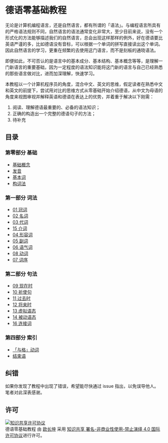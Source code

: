 # 德语零基础教程

无论是计算机编程语言，还是自然语言，都有所谓的「语法」。与编程语言所具有的严格语法规则不同，自然语言的语法通常变化非常大，至少目前来说，没有一个形式化的方法能够描述我们的自然语言，总会出现这样那样的例外，好在德语要比英语严谨的多，比如德语没有音标，可以根据一个单词的拼写直接读出这个单词。因此自然语言的学习，更重在频繁的去使用这门语言，而不是刻板的通晓语法。

即便如此，不可否认的是语言中的基本成分、基本结构、基本概念等等，是理解一门新语言的重要基础，因为一定程度的语法知识能将这门新的语言与自己已经熟悉的那些语言做对比，进而加深理解，快速学习。

本教程以一个计算机程序员的角度，混合中文、英文的思维，假定读者在熟悉中文和英文的前提下，尝试用对比的思维方式从零基础开始介绍德语，从中文为母语的角度来视图审视并解释英语和德语在表达上的优势，并着重于解决以下刚需：

1. 阅读、理解德语最重要的、必备的语法知识；
2. 正确的构造出一个完整的德语句子的方法；
3. 待补充

## 目录

### 第零部分 基础

- [基础概念](basis.md)
- [发音](pronounciation.md)
- [基本词](base.md)
- [构词法](formation.md)

### 第一部分 词法

- [01 冠词](grammar/articles.md)
- [02 名词](grammar/nouns.md)
- [03 代词](grammar/pronouns.md)
- [15 介词](grammar/prepositions.md)
- [04 形容词](grammar/adjectives.md)
- [05 副词](grammar/advers.md)
- [06 语气词](grammar/modal.md)
- [08 动词](grammar/verbs.md)
- [07 词序](grammar/order.md)

### 第二部分 句法

- [09 现在时](grammar/present.md)
- [10 祈使句](grammar/imperative.md)
- [11 过去时](grammar/past.md)
- [12 将来时](grammar/future.md)
- [13 虚拟语态](grammar/subjunctive.md)
- [14 被动语态](grammar/passive.md)
- [16 连接词](grammar/linkers.md)


### 第四部分 索引

- [「与格」动词](wordlist/dative-verbs.md)
- [结束语](end.md)


## 纠错

如果你发现了教程中出现了错误，希望能尽快通过 issue 指出，以免误导他人。笔者对此深表感谢。

## 许可

<a rel="license" href="http://creativecommons.org/licenses/by-nc-nd/4.0/"><img alt="知识共享许可协议" style="border-width:0" src="https://i.creativecommons.org/l/by-nc-nd/4.0/88x31.png" /></a><br /><span xmlns:dct="http://purl.org/dc/terms/" href="http://purl.org/dc/dcmitype/Text" property="dct:title" rel="dct:type">德语零基础教程</span> 由 <a xmlns:cc="http://creativecommons.org/ns#" href="https://changkun.us/" property="cc:attributionName" rel="cc:attributionURL">欧长坤</a> 采用 <a rel="license" href="http://creativecommons.org/licenses/by-nc-nd/4.0/">知识共享 署名-非商业性使用-禁止演绎 4.0 国际 许可协议</a>进行许可。